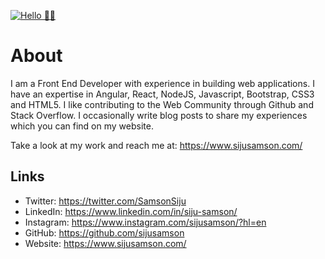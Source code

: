 [![Hello 👋🏻](https://res.cloudinary.com/dd6yota5v/image/upload/v1595612102/photography-of-laptop-computer-camera-smartphone-headphones-705164_2_vezax8.jpg)]()


# About

I am a Front End Developer with experience in building web applications. I have an expertise in Angular, React, NodeJS, Javascript, Bootstrap, CSS3 and HTML5.
I like contributing to the Web Community through Github and Stack Overflow. I occasionally write blog posts to share my experiences which you can find on my website.

Take a look at my work and reach me at: https://www.sijusamson.com/

## Links
- Twitter: https://twitter.com/SamsonSiju
- LinkedIn: https://www.linkedin.com/in/siju-samson/
- Instagram: https://www.instagram.com/sijusamson/?hl=en
- GitHub: https://github.com/sijusamson
- Website: https://www.sijusamson.com/ 

